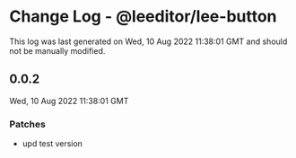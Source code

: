 # Change Log - @leeditor/lee-button

This log was last generated on Wed, 10 Aug 2022 11:38:01 GMT and should not be manually modified.

## 0.0.2
Wed, 10 Aug 2022 11:38:01 GMT

### Patches

- upd test version


